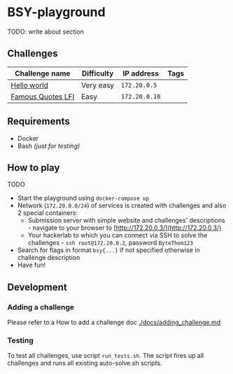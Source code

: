 # BSY-playground

TODO: write about section

## Challenges


| Challenge name                                      | Difficulty  | IP address    | Tags  |
|-----------------------------------------------------|-------------|---------------|-------|
| [Hello world](./challenges/hello-world/)            |  Very easy  | `172.20.0.5`  |       |
| [Famous Quotes LFI](./challengesfamous-quotes-lfi/) |  Easy       | `172.20.0.10` |       |


## Requirements

* Docker
* Bash _(just for testing)_

## How to play

TODO 

* Start the playground using `docker-compose up` 
* Network (`172.20.0.0/24`) of services is created with challenges and also 2 special containers:
    * Submission server with simple website and challenges' descriptions - navigate to your browser to [http://172.20.0.3/](http://172.20.0.3/) 
    * Your hackerlab to which you can connect via SSH to solve the challenges - `ssh root@172.20.0.2`, password `ByteThem123`
* Search for flags in format `bsy{...}` if not specified otherwise in challenge description
* Have fun!

## Development

### Adding a challenge

Please refer to a How to add a challenge doc [./docs/adding_challenge.md](./docs/adding_challenge.md)

### Testing

To test all challenges, use script `run_tests.sh`. The script fires up all challenges and runs all existing auto-solve.sh scripts.
